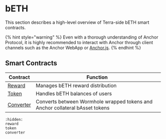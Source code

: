 # bETH

This section describes a high-level overview of Terra-side bETH smart contracts.

{% hint style="warning" %}
Even with a thorough understanding of Anchor Protocol, it is highly recommended to interact with Anchor through client channels such as the Anchor WebApp or [Anchor.js](../../developers-terra/anchor.js.md).
{% endhint %}

## Smart Contracts

| Contract                  | Function                                                                     |
| ------------------------- | ---------------------------------------------------------------------------- |
| [Reward](reward.md)       | Manages bETH reward distribution                                             |
| [Token](token.md)         | Handles bETH balances of users                                               |
| [Converter](converter.md) | Converts between Wormhole wrapped tokens and Anchor collateral bAsset tokens |

```{toctree}
:hidden:
reward
token
converter
```